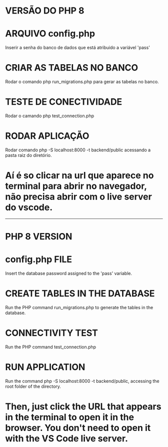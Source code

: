 # VERSÃO DO PHP 8

# ARQUIVO config.php
Inserir a senha do banco de dados que está atribuido a variável 'pass'

# CRIAR AS TABELAS NO BANCO
Rodar o comando php run_migrations.php para gerar as tabelas no banco.

# TESTE DE CONECTIVIDADE
Rodar o camando php test_connection.php

# RODAR APLICAÇÃO 
Rodar comando php -S localhost:8000 -t backend/public acessando a pasta raiz do diretório.

# Aí é so clicar na url que aparece no terminal para abrir no navegador, não precisa abrir com o live server do vscode.

----------------------------------------------------------------------------------------------------------------

# PHP 8 VERSION

# config.php FILE
Insert the database password assigned to the 'pass' variable.

# CREATE TABLES IN THE DATABASE
Run the PHP command run_migrations.php to generate the tables in the database.

# CONNECTIVITY TEST
Run the PHP command test_connection.php

# RUN APPLICATION
Run the command php -S localhost:8000 -t backend/public, accessing the root folder of the directory.

# Then, just click the URL that appears in the terminal to open it in the browser. You don't need to open it with the VS Code live server.